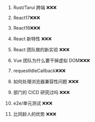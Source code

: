 1. Rust/Tarui 跨端 ❌❌❌

2. React17❌❌❌

3. React18❌❌❌

4. React 新特性 ❌❌❌

5. React 团队做的新实验 ❌❌❌

6. Vue 团队为什么要干掉虚拟 DOM❌❌❌

7. requestIdleCallback❌❌❌

8. 如何处理浏览器兼容性问题 ❌❌❌

9. 部门的 CICD 研究过吗 ❌❌❌

10. e2e/单元测试 ❌❌❌

11. 比同龄人的优势 ❌❌❌
